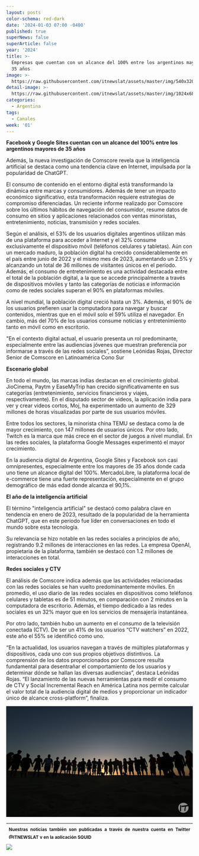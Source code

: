 ```yaml
---
layout: posts
color-schema: red-dark
date: '2024-01-03 07:00 -0400'
published: true
superNews: false
superArticle: false
year: '2024'
title: >-
  Empresas que cuentan con un alcance del 100% entre los argentinos mayores de
  35 años
image: >-
  https://raw.githubusercontent.com/itnewslat/assets/master/img/540x320/personas-unidas-p.jpg
detail-image: >-
  https://raw.githubusercontent.com/itnewslat/assets/master/img/1024x680/personas-unidas-g.jpg
categories:
  - Argentina
tags:
  - Canales
week: '01'
---
```

**Facebook y Google Sites cuentan con un alcance del 100% entre los argentinos mayores de 35 años**

Además, la nueva investigación de Comscore revela que la inteligencia artificial se destaca como una tendencia clave en Internet, impulsada por la popularidad de ChatGPT.

El consumo de contenido en el entorno digital está transformando la dinámica entre marcas y consumidores. Además de tener un impacto económico significativo, esta transformación requiere estrategias de compromiso diferenciadas. Un reciente informe realizado por Comscore sobre los últimos hábitos de navegación del consumidor, resume datos de consumo en sitios y aplicaciones relacionados con ventas minoristas, entretenimiento, noticias, transmisión y redes sociales.

Según el análisis, el 53% de los usuarios digitales argentinos utilizan más de una plataforma para acceder a Internet y el 32% consume exclusivamente el dispositivo móvil (teléfonos celulares y tabletas). Aún con un mercado maduro, la población digital ha crecido considerablemente en el país entre junio de 2022 y el mismo mes de 2023, aumentando un 2.5% y alcanzando un total de 36 millones de visitantes únicos en el período. Además, el consumo de entretenimiento es una actividad destacada entre el total de la población digital, a la que se accede principalmente a través de dispositivos móviles y tanto las categorías de noticias e información como de redes sociales superan el 90% en plataformas móviles.

A nivel mundial, la población digital creció hasta un 3%. Además, el 90% de los usuarios prefieren usar la computadora para navegar y buscar contenidos, mientras que en el móvil solo el 59% utiliza el navegador. En cambio, más del 70% de los usuarios consume noticias y entretenimiento tanto en móvil como en escritorio.

"En el contexto digital actual, el usuario presenta un rol predominante, especialmente entre las audiencias jóvenes que muestran preferencia por informarse a través de las redes sociales”, sostiene Leónidas Rojas, Director Senior de Comscore en Latinoamérica Cono Sur

**Escenario global**

En todo el mundo, las marcas indias destacan en el crecimiento global. JioCinema, Paytm y EaseMyTrip han crecido significativamente en sus categorías (entretenimiento, servicios financieros y viajes, respectivamente). En el disputado sector de videos, la aplicación india para ver y crear videos cortos, Moj, ha experimentado un aumento de 329 millones de horas visualizadas por parte de sus usuarios móviles.

Entre todos los sectores, la minorista china TEMU se destaca como la de mayor crecimiento, con 147 millones de usuarios únicos. Por otro lado, Twitch es la marca que más crece en el sector de juegos a nivel mundial. En las redes sociales, la plataforma Google Messages experimentó el mayor crecimiento. 

En la audiencia digital de Argentina, Google Sites y Facebook son casi omnipresentes, especialmente entre los mayores de 35 años donde cada uno tiene un alcance digital del 100%. MercadoLibre, la plataforma local de e-commerce tiene una fuerte representación, especialmente en el grupo demográfico de más edad donde alcanza el 90,1%.

**El año de la inteligencia artificial**

El término "inteligencia artificial" se destacó como palabra clave en tendencia en enero de 2023, resultado de la popularidad de la herramienta ChatGPT, que en este período fue líder en conversaciones en todo el mundo sobre esta tecnología.

Su relevancia se hizo notable en las redes sociales a principios de año, registrando 9.2 millones de interacciones en las redes. La empresa OpenAI, propietaria de la plataforma, también se destacó con 1.2 millones de interacciones en total.

**Redes sociales y CTV**

El análisis de Comscore indica además que las actividades relacionadas con las redes sociales se han vuelto predominantemente móviles. En promedio, el uso diario de las redes sociales en dispositivos como teléfonos celulares y tabletas es de 51 minutos, en comparación con 2 minutos en la computadora de escritorio. Además, el tiempo dedicado a las redes sociales es un 32% mayor que en los servicios de mensajería instantánea.

Por otro lado, también hubo un aumento en el consumo de la televisión conectada (CTV). De ser un 41% de los usuarios “CTV watchers” en 2022, este año el 55% se identificó como uno.

“En la actualidad, los usuarios navegan a través de múltiples plataformas y dispositivos, cada uno con sus propios objetivos distintivos. La comprensión de los datos proporcionados por Comscore resulta fundamental para desentrañar el comportamiento de los usuarios y determinar dónde se hallan las diversas audiencias”, destaca Leónidas Rojas. “El lanzamiento de las nuevas herramientas para medir el consumo de CTV y Social Incremental Reach en América Latina nos permite calcular el valor total de la audiencia digital de medios y proporcionar un indicador único de alcance cross-platform”, finaliza.

![](https://raw.githubusercontent.com/itnewslat/assets/master/img/540x320/personas-unidas-p.jpg)

<table style="height: 42px;" width="569">
<tbody>
<tr>
<td style="text-align: justify;"><sub><strong>Nuestras noticias también son publicadas a través de nuestra cuenta en Twitter <a href="https://twitter.com/itnewslat?lang=es">@ITNEWSLAT</a> y en la aplicación <a href="https://squidapp.co/en/">SQUID</a></strong></sub></td>
</tr>
</tbody>
</table>

<img src="https://tracker.metricool.com/c3po.jpg?hash=56f88a41e39ab42c063cc51676587a04"/>